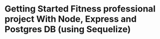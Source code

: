 # Getting Started Fitness professional project With Node, Express and Postgres DB (using Sequelize)
